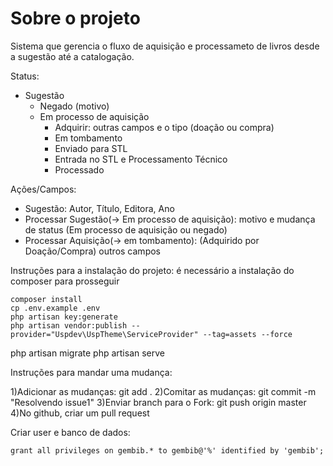 # Sobre o projeto

Sistema que gerencia o fluxo de aquisição e processameto de livros
desde a sugestão até a catalogação.

Status:
 
 - Sugestão
   - Negado (motivo)
   - Em processo de aquisição
     - Adquirir: outras campos e o tipo (doação ou compra)
     - Em tombamento
     - Enviado para STL
     - Entrada no STL e Processamento Técnico
     - Processado

Ações/Campos:

 - Sugestão: Autor, Título, Editora, Ano
 - Processar Sugestão(-> Em processo de aquisição): motivo e mudança de status (Em processo de aquisição ou negado)
 - Processar Aquisição(-> em tombamento): (Adquirido por Doação/Compra) outros campos

Instruções para a instalação do projeto:
é necessário a instalação do composer para prosseguir

    composer install
	cp .env.example .env
	php artisan key:generate
	php artisan vendor:publish --provider="Uspdev\UspTheme\ServiceProvider" --tag=assets --force
  php artisan migrate
	php artisan serve
	

Instruções para mandar uma mudança:

1)Adicionar as mudanças: git add .
2)Comitar as mudanças: git commit -m "Resolvendo issue1"
3)Enviar branch para o Fork: git push origin master
4)No github, criar um pull request


Criar user e banco de dados:

	grant all privileges on gembib.* to gembib@'%' identified by 'gembib';
